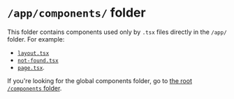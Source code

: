 # `/app/components/` folder

This folder contains components used only by `.tsx` files directly in the `/app/` folder. For example:

- [`layout.tsx`](/app/layout.tsx)
- [`not-found.tsx`](/app/not-found.tsx)
- [`page.tsx`](/app/page.tsx).

If you're looking for the global components folder, go to [the root `/components` folder](/components/README.md).
